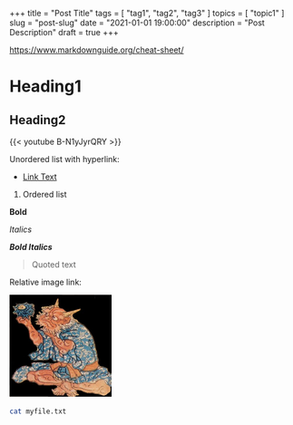 +++
title = "Post Title"
tags = [ "tag1", "tag2", "tag3" ]
topics = [ "topic1" ]
slug = "post-slug"
date = "2021-01-01 19:00:00"
description = "Post Description"
draft = true
+++

https://www.markdownguide.org/cheat-sheet/

# Heading1

## Heading2

{{< youtube B-N1yJyrQRY >}}

Unordered list with hyperlink:

* [Link Text](http://example.com/)

1. Ordered list

**Bold**

*Italics*

***Bold Italics***

> Quoted text

Relative image link:

![Oni](/images/oni.jpg)

```bash
cat myfile.txt
```